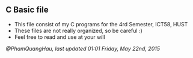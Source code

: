 ## C Basic file
- This file consist of my C programs for the 4rd Semester, ICT58, HUST
- These files are not really organized, so be careful :)
- Feel free to read and use at your will

*@PhamQuangHau, last updated 01:01 Friday, May 22nd, 2015*
